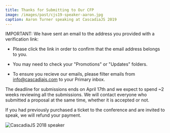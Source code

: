 ```yaml
---
title: Thanks for Submitting to Our CFP
image: /images/past/cjs19-speaker-aaron.jpg
caption: Aaron Turner speaking at CascadiaJS 2019
---
```

IMPORTANT: We have sent an email to the address you provided with a verification link:

- Please click the link in order to confirm that the email address belongs to you.

- You may need to check your "Promotions" or "Updates" folders.

- To ensure you recieve our emails, please filter emails from info@cascadiajs.com to your Primary inbox.

The deadline for submissions ends on <span class="highlight warning">April 17th</span> and we expect to spend ~2 weeks reviewing all the submissions. We will contact everyone who submitted a proposal at the same time, whether it is accepted or not. 

If you had previously purchased a ticket to the conference and are invited to speak, we will refund your payment.

![CascadiaJS 2018 speaker](/images/past/cjs18-sponsor.jpg)
